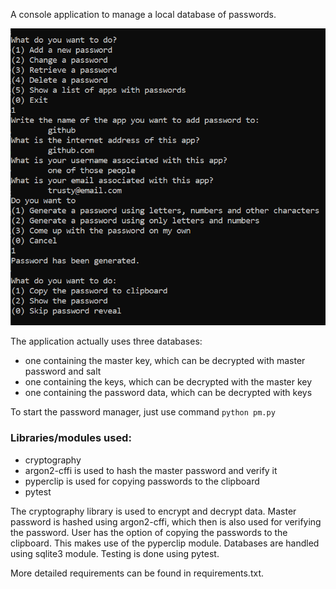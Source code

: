 
<!-- inspired by github.com/KalleHallden/pwManager -->

A console application to manage a local database of passwords.

![password manager in use](pm_screenshot2.png)

The application actually uses three databases:
* one containing the master key, which can be decrypted with master password and salt
* one containing the keys, which can be decrypted with the master key
* one containing the password data, which can be decrypted with keys


To start the password manager, just use command
`python pm.py`



### Libraries/modules used:
* cryptography
* argon2-cffi is used to hash the master password and verify it
* pyperclip is used for copying passwords to the clipboard
* pytest
<!-- * base64
* getpass
* sqlite3
* os -->

The cryptography library is used to encrypt and decrypt data. Master password is hashed using argon2-cffi, which then is also used for verifying the password. User has the option of copying the passwords to the clipboard. This makes use of the pyperclip module. Databases are handled using sqlite3 module. Testing is done using pytest.

More detailed requirements can be found in requirements.txt.


<!-- ### Currenly working on -->

<!-- Changing to a more complicated database structure with three encrypted databases:
* one containing the master key, which can be decrypted with master password and salt
* one containing the keys, which can be decrypted with the master key
* one containing the password data,which can be decrypted with keys -->


<!-- ### Possible improvements
* Encryption/decryption/hashing can most likely be improved
* Replacing 'input' with something else
* Everyone wants a fancy GUI... -->
